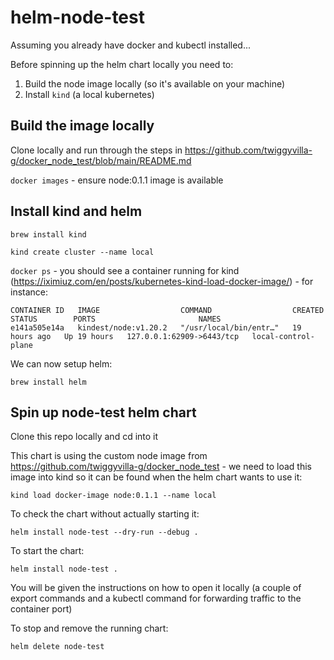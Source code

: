 # helm-node-test

Assuming you already have docker and kubectl installed...

Before spinning up the helm chart locally you need to:

1. Build the node image locally (so it's available on your machine)
2. Install ```kind``` (a local kubernetes)

## Build the image locally

Clone locally and run through the steps in https://github.com/twiggyvilla-g/docker_node_test/blob/main/README.md

```docker images``` - ensure node:0.1.1 image is available

## Install kind and helm

```brew install kind```

```kind create cluster --name local```

```docker ps``` - you should see a container running for kind (https://iximiuz.com/en/posts/kubernetes-kind-load-docker-image/) - for instance:

```
CONTAINER ID   IMAGE                  COMMAND                  CREATED        STATUS        PORTS                       NAMES
e141a505e14a   kindest/node:v1.20.2   "/usr/local/bin/entr…"   19 hours ago   Up 19 hours   127.0.0.1:62909->6443/tcp   local-control-plane
```

We can now setup helm:

```brew install helm```

## Spin up node-test helm chart

Clone this repo locally and cd into it

This chart is using the custom node image from https://github.com/twiggyvilla-g/docker_node_test - we need to load this image into kind so it can be found when the helm chart wants to use it:

```kind load docker-image node:0.1.1 --name local```

To check the chart without actually starting it:

```helm install node-test --dry-run --debug .```

To start the chart:

```helm install node-test .```

You will be given the instructions on how to open it locally (a couple of export commands and a kubectl command for forwarding traffic to the container port)

To stop and remove the running chart:

```helm delete node-test```
